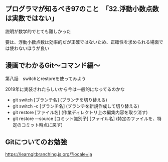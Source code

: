 ## プログラマが知るべき97のこと　「32.浮動小数点数は実数ではない」
説明が数学的でとても難しかった

要は、浮動小数点数は効率的だが正確ではないため、正確性を求められる場面では使わないほうが良い

## 漫画でわかるGit～コマンド編～
第八話　switchとrestoreを使ってみよう

2019年に実装されたらしいから今は一般的になってるのかな

- git switch [ブランチ名] (ブランチを切り替える)
- git switch -c [ブランチ名] (ブランチを新規作成して切り替える)
- git restore [ファイル名] (作業ディレクトリ上の編集内容を取り消す)
- git restore --source [コミット識別子] [ファイル名] (特定のファイルを、特定のコミット時点に戻す)

## Gitについてのお勉強
https://learngitbranching.js.org/?locale=ja
